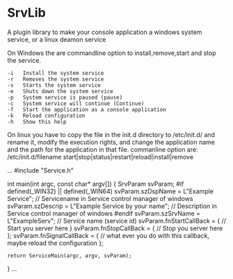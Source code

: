# SrvLib
A plugin library to make your console application a windows system service, or a linux deamon service

On Windows the are commandline option to install,remove,start and stop the service.

    -i   Install the system service
    -r   Removes the system service
    -s   Starts the system service
    -e   Shuts down the system service
    -p   System service is paused (pause)
    -c   System service will continue (Continue)
    -f   Start the application as a console application
    -k   Reload configuration
    -h   Show this help

On linux you have to copy the file in the init.d directory to /etc/init.d/ and rename it, modify the execution rights, and change the application name and the path for the application in that file.
commanline option are:
/etc/init.d/filename start|stop|status|restart|reload|install|remove

...
#include "Service.h"

int main(int argc, const char* argv[])
{
    SrvParam svParam;
#if defined(_WIN32) || defined(_WIN64)
    svParam.szDspName = L"Example Service";                 // Servicename in Service control manager of windows
    svParam.szDescrip = L"Example Service by your name";    // Description in Service control manager of windows
#endif
    svParam.szSrvName = L"ExampleServ";                     // Service name (service id)
    svParam.fnStartCallBack = []()
    {   // Start you server here
    }
    svParam.fnStopCallBack = []() 
    {   // Stop you server here
    };
    svParam.fnSignalCallBack = []()
    {   // what ever you do with this callback, maybe reload the configuration
    };

    return ServiceMain(argc, argv, svParam);
}
...
